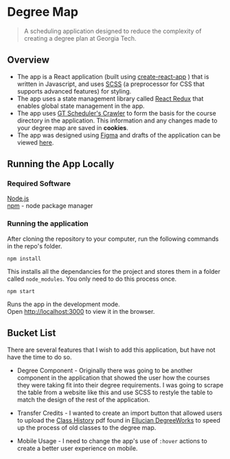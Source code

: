 # Degree Map
[//]: # (Project)
> A scheduling application designed to reduce the complexity of creating a degree plan at Georgia Tech.
## Overview
 - The app is a React application (built using [create-react-app](https://github.com/facebook/create-react-app) ) that is written in Javascript, and uses [SCSS](https://sass-lang.com/) (a preprocessor for CSS that supports advanced features) for styling. 
 - The app uses a state management library called [React Redux](https://react-redux.js.org) that enables global state management in the app.
 - The app uses [GT Scheduler's Crawler](https://github.com/gt-scheduler/crawler) to form the basis for the course directory in the application. This information and any changes made to your degree map are saved in **cookies**.
 - The app was designed using [Figma](http://figma.com) and drafts of the application can be viewed [here](https://github.com/abhiramg2021/degree-map/tree/master/references).
## Running the App Locally
### Required Software
[Node.js](https://nodejs.org/en/) \
[npm](https://www.npmjs.com) - node package manager


### Running the application
After cloning the repository to your computer, run the following commands in the repo's folder.

```
npm install
```
This installs all the dependancies for the project and stores them in a folder called `node_modules`. You only need to do this process once. 

```
npm start
```
Runs the app in the development mode.\
Open [http://localhost:3000](http://localhost:3000) to view it in the browser.


## Bucket List 
There are several features that I wish to add this application, but have not have the time to do so. 

- Degree Component - Originally there was going to be another component in the application that showed the user how the courses they were taking fit into their degree requirements. I was going to scrape the table from a website like this and use SCSS to restyle the table to match the design of the rest of the application.

 - Transfer Credits - I wanted to create an import button that allowed users to upload the [Class History](https://github.com/abhiramg2021/degree-map/blob/master/references/Class%20History.pdf) pdf found in [Ellucian DegreeWorks](https://degreeaudit.gatech.edu/DashboardServlet/) to speed up the process of old classes to the degree map. 

 - Mobile Usage - I need to change the app's use of `:hover` actions to create a better user experience on mobile. 
  
